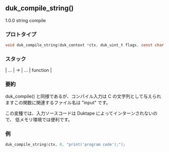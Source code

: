 ## duk_compile_string() 

1.0.0 string compile

### プロトタイプ

```c
void duk_compile_string(duk_context *ctx, duk_uint_t flags, const char *src);
```

### スタック

| ... | -> | ... | function |

### 要約

duk_compile() と同様であるが、コンパイル入力は C の文字列として与えられますこの関数に関連するファイル名は "input" です。

この変種では、入力ソースコードは Duktape によってインターンされないので、 低メモリ環境では便利です。

### 例

```c
duk_compile_string(ctx, 0, "print('program code');");
```